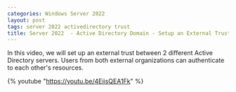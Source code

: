 ```yaml
---
categories: Windows Server 2022
layout: post
tags: server 2022 activedirectory trust
title: Server 2022  - Active Directory Domain - Setup an External Trust
---
```


In this video, we will set up an external trust between 2 different Active Directory servers. Users from both external organizations can authenticate to each other's resources.

{% youtube "https://youtu.be/4EiisQEA1Fk" %}
